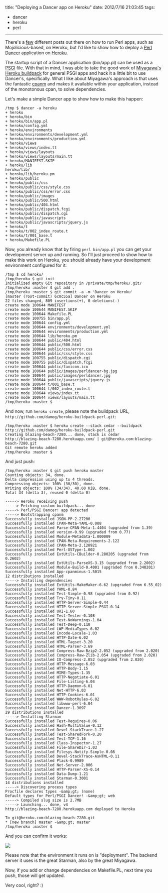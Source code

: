 title: "Deploying a Dancer app on Heroku"
date: 2012/7/16 21:03:45
tags:
- dancer
- heroku
- perl
---
There's a <a href="http://blog.kraih.com/post/43199102900/mojolicious-in-the-cloud-hello-heroku">few</a> different posts out there on how to run Perl apps, such as Mojolicious-based, on Heroku, but I'd like to show how to deploy a <a href="http://perldancer.org/">Perl Dancer</a> application on <a href="http://www.heroku.com/">Heroku</a>.

The startup script of a Dancer application (bin/app.pl) can be used as a <a href="http://plackperl.org/">PSGI</a> file. With that in mind, I was able to take the good work of <a href="http://bulknews.typepad.com/">Miyagawa's</a> <a href="https://github.com/miyagawa/heroku-buildpack-perl">Heroku buildpack</a> for general PSGI apps and hack it a little bit to use Dancer's, specifically. What I like about Miyagawa's approach is that uses the fantastic <a href="http://search.cpan.org/~miyagawa/App-cpanminus-1.5015/bin/cpanm">cpanm</a> and makes it available within your application, instead of the monotonous cpan, to solve dependencies.

Let's make a simple Dancer app to show how to make this happen:

    /tmp $ dancer -a heroku
    + heroku
    + heroku/bin
    + heroku/bin/app.pl
    + heroku/config.yml
    + heroku/environments
    + heroku/environments/development.yml
    + heroku/environments/production.yml
    + heroku/views
    + heroku/views/index.tt
    + heroku/views/layouts
    + heroku/views/layouts/main.tt
    + heroku/MANIFEST.SKIP
    + heroku/lib
    heroku/lib/
    + heroku/lib/heroku.pm
    + heroku/public
    + heroku/public/css
    + heroku/public/css/style.css
    + heroku/public/css/error.css
    + heroku/public/images
    + heroku/public/500.html
    + heroku/public/404.html
    + heroku/public/dispatch.fcgi
    + heroku/public/dispatch.cgi
    + heroku/public/javascripts
    + heroku/public/javascripts/jquery.js
    + heroku/t
    + heroku/t/002_index_route.t
    + heroku/t/001_base.t
    + heroku/Makefile.PL

Now, you already know that by firing `perl bin/app.pl` you can get your development server up and running. So I'll just proceed to show how to make this work on Heroku, you should already have your development environment configured for it:

    /tmp $ cd heroku/
    /tmp/heroku $ git init
    Initialized empty Git repository in /private/tmp/heroku/.git/
    /tmp/heroku :master $ git add .
    /tmp/heroku :master $ git commit -a -m 'Dancer on Heroku'
    [master (root-commit) 6c0c55a] Dancer on Heroku
    22 files changed, 809 insertions(+), 0 deletions(-)
    create mode 100644 MANIFEST
    create mode 100644 MANIFEST.SKIP
    create mode 100644 Makefile.PL
    create mode 100755 bin/app.pl
    create mode 100644 config.yml
    create mode 100644 environments/development.yml
    create mode 100644 environments/production.yml
    create mode 100644 lib/heroku.pm
    create mode 100644 public/404.html
    create mode 100644 public/500.html
    create mode 100644 public/css/error.css
    create mode 100644 public/css/style.css
    create mode 100755 public/dispatch.cgi
    create mode 100755 public/dispatch.fcgi
    create mode 100644 public/favicon.ico
    create mode 100644 public/images/perldancer-bg.jpg
    create mode 100644 public/images/perldancer.jpg
    create mode 100644 public/javascripts/jquery.js
    create mode 100644 t/001_base.t
    create mode 100644 t/002_index_route.t
    create mode 100644 views/index.tt
    create mode 100644 views/layouts/main.tt
    /tmp/heroku :master $

And now, run `heroku create`, please note the buildpack URL, `http://github.com/damog/heroku-buildpack-perl.git`:

    /tmp/heroku :master $ heroku create --stack cedar --buildpack http://github.com/damog/heroku-buildpack-perl.git
    Creating blazing-beach-7280... done, stack is cedar
    http://blazing-beach-7280.herokuapp.com/ | git@heroku.com:blazing-beach-7280.git
    Git remote heroku added
    /tmp/heroku :master $

And just push:

    /tmp/heroku :master $ git push heroku master
    Counting objects: 34, done.
    Delta compression using up to 4 threads.
    Compressing objects: 100% (30/30), done.
    Writing objects: 100% (34/34), 40.60 KiB, done.
    Total 34 (delta 3), reused 0 (delta 0)

    -----> Heroku receiving push
    -----> Fetching custom buildpack... done
    -----> Perl/PSGI Dancer! app detected
    -----> Bootstrapping cpanm
    Successfully installed JSON-PP-2.27200
    Successfully installed CPAN-Meta-YAML-0.008
    Successfully installed Parse-CPAN-Meta-1.4404 (upgraded from 1.39)
    Successfully installed version-0.99 (upgraded from 0.77)
    Successfully installed Module-Metadata-1.000009
    Successfully installed CPAN-Meta-Requirements-2.122
    Successfully installed CPAN-Meta-2.120921
    Successfully installed Perl-OSType-1.002
    Successfully installed ExtUtils-CBuilder-0.280205 (upgraded from 0.2602)
    Successfully installed ExtUtils-ParseXS-3.15 (upgraded from 2.2002)
    Successfully installed Module-Build-0.4001 (upgraded from 0.340201)
    Successfully installed App-cpanminus-1.5015
    12 distributions installed
    -----> Installing dependencies
    Successfully installed ExtUtils-MakeMaker-6.62 (upgraded from 6.55_02)
    Successfully installed YAML-0.84
    Successfully installed Test-Simple-0.98 (upgraded from 0.92)
    Successfully installed Try-Tiny-0.11
    Successfully installed HTTP-Server-Simple-0.44
    Successfully installed HTTP-Server-Simple-PSGI-0.14
    Successfully installed URI-1.60
    Successfully installed Test-Tester-0.108
    Successfully installed Test-NoWarnings-1.04
    Successfully installed Test-Deep-0.110
    Successfully installed LWP-MediaTypes-6.02
    Successfully installed Encode-Locale-1.03
    Successfully installed HTTP-Date-6.02
    Successfully installed HTML-Tagset-3.20
    Successfully installed HTML-Parser-3.69
    Successfully installed Compress-Raw-Bzip2-2.052 (upgraded from 2.020)
    Successfully installed Compress-Raw-Zlib-2.054 (upgraded from 2.020)
    Successfully installed IO-Compress-2.052 (upgraded from 2.020)
    Successfully installed HTTP-Message-6.03
    Successfully installed HTTP-Body-1.15
    Successfully installed MIME-Types-1.35
    Successfully installed HTTP-Negotiate-6.01
    Successfully installed File-Listing-6.04
    Successfully installed HTTP-Daemon-6.01
    Successfully installed Net-HTTP-6.03
    Successfully installed HTTP-Cookies-6.01
    Successfully installed WWW-RobotRules-6.02
    Successfully installed libwww-perl-6.04
    Successfully installed Dancer-1.3097
    29 distributions installed
    -----> Installing Starman
    Successfully installed Test-Requires-0.06
    Successfully installed Hash-MultiValue-0.12
    Successfully installed Devel-StackTrace-1.27
    Successfully installed Test-SharedFork-0.20
    Successfully installed Test-TCP-1.16
    Successfully installed Class-Inspector-1.27
    Successfully installed File-ShareDir-1.03
    Successfully installed Filesys-Notify-Simple-0.08
    Successfully installed Devel-StackTrace-AsHTML-0.11
    Successfully installed Plack-0.9989
    Successfully installed Net-Server-2.006
    Successfully installed HTTP-Parser-XS-0.14
    Successfully installed Data-Dump-1.21
    Successfully installed Starman-0.3001
    14 distributions installed
    -----> Discovering process types
    Procfile declares types -&amp;gt; (none)
    Default types for Perl/PSGI Dancer! -&amp;gt; web
    -----> Compiled slug size is 2.7MB
    -----> Launching... done, v4
    http://blazing-beach-7280.herokuapp.com deployed to Heroku

    To git@heroku.com:blazing-beach-7280.git
    * [new branch] master -&amp;gt; master
    /tmp/heroku :master $

And you can confirm it works:

![](/old/stereonaut/2012/07/Screen-Shot-2012-07-16-at-8.54.03-PM.png)

Please note that the environment it runs on is "deployment". The backend server it uses is the great Starman, also by the great Miyagawa.

Now, if you add or change dependencies on Makefile.PL, next time you push, those will get updated.

Very cool, right? :)
